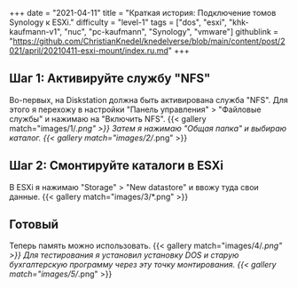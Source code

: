 +++
date = "2021-04-11"
title = "Краткая история: Подключение томов Synology к ESXi."
difficulty = "level-1"
tags = ["dos", "esxi", "khk-kaufmann-v1", "nuc", "pc-kaufmann", "Synology", "vmware"]
githublink = "https://github.com/ChristianKnedel/knedelverse/blob/main/content/post/2021/april/20210411-esxi-mount/index.ru.md"
+++

## Шаг 1: Активируйте службу "NFS"
Во-первых, на Diskstation должна быть активирована служба "NFS". Для этого я перехожу в настройки "Панель управления" > "Файловые службы" и нажимаю на "Включить NFS".
{{< gallery match="images/1/*.png" >}}
Затем я нажимаю "Общая папка" и выбираю каталог.
{{< gallery match="images/2/*.png" >}}

## Шаг 2: Смонтируйте каталоги в ESXi
В ESXi я нажимаю "Storage" > "New datastore" и ввожу туда свои данные.
{{< gallery match="images/3/*.png" >}}

## Готовый
Теперь память можно использовать.
{{< gallery match="images/4/*.png" >}}
Для тестирования я установил установку DOS и старую бухгалтерскую программу через эту точку монтирования.
{{< gallery match="images/5/*.png" >}}
